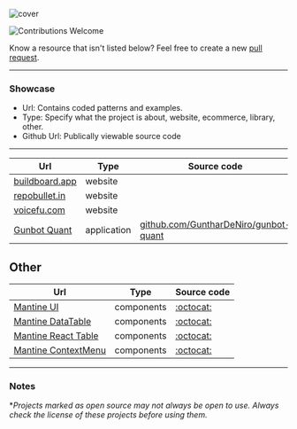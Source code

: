 ![cover](/cover.png)

![Contributions Welcome](https://img.shields.io/badge/Contributions-welcome-blue.svg)

Know a resource that isn't listed below? Feel free to create a new [pull request](https://github.com/vitalijalbu/awesome-mantine/pulls).

---

### Showcase

- Url: Contains coded patterns and examples.
- Type: Specify what the project is about, website, ecommerce, library, other.
- Github Url: Publically viewable source code

---

| Url | Type | Source code |
|---|---|---|
| [buildboard.app](https://www.buildboard.app) | website |  |
| [repobullet.in](https://repobullet.in) | website |  |
| [voicefu.com](https://voicefu.com) | website |  |
| [Gunbot Quant](https://github.com/GuntharDeNiro/gunbot-quant) | application | [github.com/GuntharDeNiro/gunbot-quant](https://github.com/GuntharDeNiro/gunbot-quant) |

## Other
| Url | Type | Source code |
|---|---|---|
| [Mantine UI](https://ui.mantine.dev/) | components | [:octocat:](https://github.com/mantinedev/ui.mantine.dev) |
| [Mantine DataTable](https://icflorescu.github.io/mantine-datatable) | components | [:octocat:](https://github.com/icflorescu/mantine-datatable) |
| [Mantine React Table](https://www.mantine-react-table.com/) | components | [:octocat:](https://github.com/KevinVandy/mantine-react-table) |
| [Mantine ContextMenu](https://icflorescu.github.io/mantine-contextmenu) | components | [:octocat:](https://github.com/icflorescu/mantine-contextmenu) |

---
### Notes

\*_Projects marked as open source may not always be open to use. Always check the license of these projects before using them._




